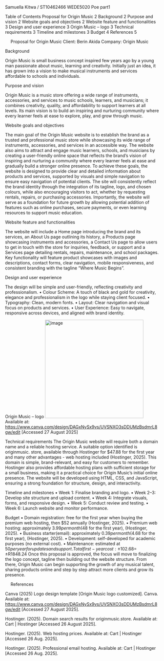 Samuella Kitwa / ST10462466
WEDE5020
Poe part1

Table of Contents
Proposal for Origin Music	2
Background	2
Purpose and vision	2
Website goals and objectives	2
Website feature and functionalities	3
Design and user experience	3
Origin Music – logo	3
Technical requirements	3
Timeline and milestones	3
Budget	4
References	5

 
Proposal for Origin Music
Client: Berin Akida
Company: Origin Music

Background

Origin Music is small business concept inspired few years ago by a young man passionate about music, learning and creativity.
Initially just an idea, it has grown into a vision to make musical instruments and services affordable to schools and individuals.

Purpose and vision

Origin Music is a music store offering a wide range of instruments, accessories, and services to music schools, learners, and musicians; it combines creativity, quality, and affordability to support learners at all levels. Its main vision is to build an inspiring and nurturing community where every learner feels at ease to explore, play, and grow through music.

Website goals and objectives

The main goal of the Origin Music website is to establish the brand as a trusted and professional music store while showcasing its wide range of instruments, accessories, and services in an accessible way. The website also aims to attract and engage music learners, schools, and musicians by creating a user-friendly online space that reflects the brand’s vision of inspiring and nurturing a community where every learner feels at ease and gradually build a stronger online presence.
To achieve these goals, the website is designed to provide clear and detailed information about products and services, supported by visuals and simple navigation to ensure easy navigation of potential clients. The site will consistently reflect the brand identity through the integration of its tagline, logo, and chosen colours, while also encouraging visitors to act, whether by requesting rentals, repairs, or purchasing accessories. Importantly, the website will serve as a foundation for future growth by allowing potential addition of features such as online purchases, secure payments, or even learning resources to support music education.

Website feature and functionalities

The website will include a Home page introducing the brand and its services, an About Us page outlining its history, a Products page showcasing instruments
and accessories, a Contact Us page to allow users to get in touch with the store for inquiries, feedback, or support and a Services page detailing rentals,
repairs, maintenance, and school packages. Key functionality will feature product showcases with images and descriptions, contact forms, 
clear navigation, mobile responsiveness, and consistent branding with the tagline “Where Music Begins”. 

Design and user experience

The design will be simple and user-friendly, reflecting creativity and professionalism.
•	Colour Scheme: A touch of black and gold for creativity, elegance and professionalism in the logo while staying client focused.
•	Typography: Clean, modern fonts.
•	Layout: Clear navigation and visual focus on products and services.
•	User Experience: Easy to navigate, responsive across devices, and aligned with brand identity.

Origin Music – logo 
 <img width="322" height="322" alt="image" src="https://github.com/user-attachments/assets/2f9e3a56-f8f0-4545-ab9e-46ea1ffb812f" />
Available at: https://www.canva.com/design/DAGxNySx9vs/UVSNXO3sDDUMzBsdmrL8gw/edit [Accessed 27 August 2025]


Technical requirements
The Origin Music website will require both a domain name and a reliable hosting service. A suitable option identified is originmusic. store, available through Hostinger for $47.88 for the first year and many other advantages - web hosting included (Hostinger, 2025). This domain is simple, brand-relevant, and easy for customers to remember. Hostinger also provides affordable hosting plans with sufficient storage for a small business, making it a practical choice for Origin Music’s initial online presence.
The website will be developed using HTML, CSS, and JavaScript, ensuring a strong foundation for structure, design, and interactivity.

Timeline and milestones
•	Week 1: Finalise branding and logo.
•	Week 2–3: Develop site structure and upload content.
•	Week 4: Integrate visuals, forms, and responsive design.
•	Week 5: Conduct review and testing.
•	Week 6: Launch website and monitor performance.

Budget
•	Domain registration: free for the first year when buying the premium web hosting, then $52 annually (Hostinger, 2025).
•	Premium web hosting: approximately $3.99 per month ($48 for the first year), (Hostinger, 2025).
•	Business starter(email): approximately $0.39 per month ($4.68 for the first year), (Hostinger, 2025).
•	Development: self-developed for academic purposes (no external cost).
•	Maintenance: estimated at $50 per year for updates and support.
Total first-year cost: ±$102.68= ±R1848.24
Once this proposal is approved, the focus will move to finalizing the logo concept, tagline then building out the website structure. From there, Origin Music can begin supporting the growth of any musical talent, sharing products online and step by step attract more clients and grow its presence.

 
References

Canva (2025) Logo design template [Origin Music logo customized]. Canva. Available at: https://www.canva.com/design/DAGxNySx9vs/UVSNXO3sDDUMzBsdmrL8gw/edit [Accessed 27 August 2025].

Hostinger. (2025). Domain search results for originmusic.store. Available at: Cart | Hostinger [Accessed 26 August 2025].

Hostinger. (2025). Web hosting prices. Available at: Cart | Hostinger [Accessed 26 Aug. 2025].

Hostinger. (2025). Professional email hosting. Available at: Cart | Hostinger [Accessed 26 Aug. 2025].


